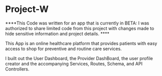 # Project-W
****This Code was written for an app that is currently in BETA: I was authorized to share limited code from this project with changes made to hide sensitive information and project details. ****

This App is an online healthcare platform that provides patients with easy access to shop for preventive and routine care services.

I built out the User Dashboard, the Provider DashBoard, the user profile creator and the accompanying Services, Routes, Schema, and API Controllers.




